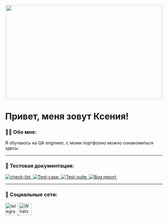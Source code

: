 <div align="center">
  <img src="https://media.giphy.com/media/dWesBcTLavkZuG35MI/giphy.gif" width="500" height="300"/>
</div>

# Привет, меня зовут Ксения! 

### 👨‍💻 Обо мне:

Я обучаюсь на QA engineer, с моим портфолио можно ознакомиться здесь: 

---
### 📁 Тестовая документация:
<div>
  <a href="https://docs.google.com/spreadsheets/d/1RquFFT34tgGGWtGbmzxj0MI5jWH3Ib2IPsVFewWMTvg/edit#gid=0" target="_blank">
  <img src="https://img.shields.io/badge/Check-list-38ACEC?style=for-the-badge&logo=cachet&logoColor=157DEC" title="check-list" alt="check-list"/>&nbsp
  <a href="https://docs.google.com/spreadsheets/d/1zNcrQt5tQ4J7zBNCgEvwkSlNzNT4BHB9pCDsuCcvj5Y/edit#gid=96675316" target="_blank">
  <img src="https://img.shields.io/badge/Test-case-38ACEC?style=for-the-badge&logo=carrd&logoColor=157DEC" title="Test-case" alt="Test-case"/>&nbsp
  <a href="https://docs.google.com/spreadsheets/d/1VrnnjKBufR_c3OVDd-5ZN1UDNp8p2fYBWYsAr8NoOf0/edit#gid=1329543775" target="_blank">
  <img src="https://img.shields.io/badge/Test-suite-38ACEC?style=for-the-badge&logo=databricks&logoColor=157DEC" title="Test-suite" alt="Test-suite"/>&nbsp    
  <a href="https://docs.google.com/spreadsheets/d/1zJogtwnHwiLcqaaOLfrx1QRoEqy_Kvcq0z2JA7zVgkg/edit#gid=0" target="_blank">
  <img src="https://img.shields.io/badge/Bug-report-38ACEC?style=for-the-badge&logo=darkreader&logoColor=157DEC" title="Bug report" alt="Bug report"/>&nbsp
  </a>
</div>

---
### 🤝 Социальные сети:
<div>
    <a href="https://t.me/XenNart" target="_blank">
      <img src="https://cdn-icons-png.flaticon.com/512/2111/2111552.png" width="40" height="40" title="Telegram" alt="telegram" />
    </a>
    <a href="https://api.whatsapp.com/send/?phone=79872225886" target="_blank">
      <img src="https://cdn-icons-png.flaticon.com/512/2111/2111650.png" width="40" height="40" title="WhatsApp" alt="WhatsApp" />
    </a>  
    </div>
